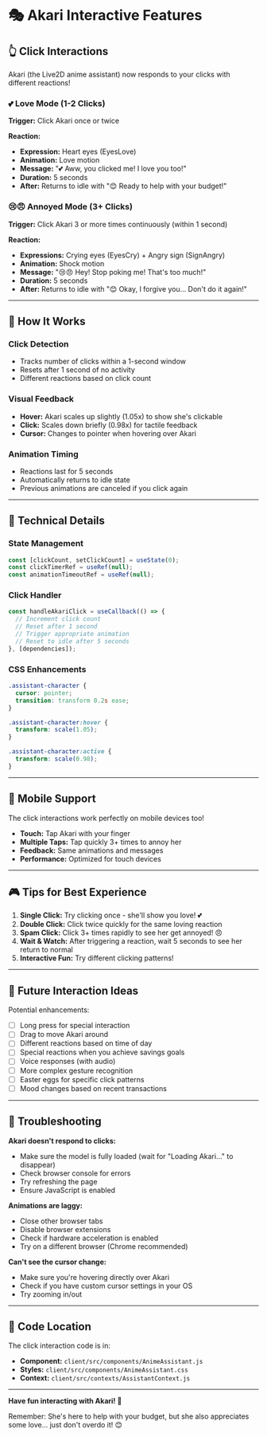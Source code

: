 # 🎭 Akari Interactive Features

## 👆 Click Interactions

Akari (the Live2D anime assistant) now responds to your clicks with different reactions!

### 💕 Love Mode (1-2 Clicks)

**Trigger:** Click Akari once or twice

**Reaction:**
- **Expression:** Heart eyes (EyesLove)
- **Animation:** Love motion
- **Message:** "💕 Aww, you clicked me! I love you too!"
- **Duration:** 5 seconds
- **After:** Returns to idle with "😊 Ready to help with your budget!"

### 😢😠 Annoyed Mode (3+ Clicks)

**Trigger:** Click Akari 3 or more times continuously (within 1 second)

**Reaction:**
- **Expressions:** Crying eyes (EyesCry) + Angry sign (SignAngry)
- **Animation:** Shock motion
- **Message:** "😢😠 Hey! Stop poking me! That's too much!"
- **Duration:** 5 seconds
- **After:** Returns to idle with "😊 Okay, I forgive you... Don't do it again!"

---

## 🎯 How It Works

### Click Detection
- Tracks number of clicks within a 1-second window
- Resets after 1 second of no activity
- Different reactions based on click count

### Visual Feedback
- **Hover:** Akari scales up slightly (1.05x) to show she's clickable
- **Click:** Scales down briefly (0.98x) for tactile feedback
- **Cursor:** Changes to pointer when hovering over Akari

### Animation Timing
- Reactions last for 5 seconds
- Automatically returns to idle state
- Previous animations are canceled if you click again

---

## 🎨 Technical Details

### State Management
```javascript
const [clickCount, setClickCount] = useState(0);
const clickTimerRef = useRef(null);
const animationTimeoutRef = useRef(null);
```

### Click Handler
```javascript
const handleAkariClick = useCallback(() => {
  // Increment click count
  // Reset after 1 second
  // Trigger appropriate animation
  // Reset to idle after 5 seconds
}, [dependencies]);
```

### CSS Enhancements
```css
.assistant-character {
  cursor: pointer;
  transition: transform 0.2s ease;
}

.assistant-character:hover {
  transform: scale(1.05);
}

.assistant-character:active {
  transform: scale(0.98);
}
```

---

## 📱 Mobile Support

The click interactions work perfectly on mobile devices too!

- **Touch:** Tap Akari with your finger
- **Multiple Taps:** Tap quickly 3+ times to annoy her
- **Feedback:** Same animations and messages
- **Performance:** Optimized for touch devices

---

## 🎮 Tips for Best Experience

1. **Single Click:** Try clicking once - she'll show you love! 💕
2. **Double Click:** Click twice quickly for the same loving reaction
3. **Spam Click:** Click 3+ times rapidly to see her get annoyed! 😠
4. **Wait & Watch:** After triggering a reaction, wait 5 seconds to see her return to normal
5. **Interactive Fun:** Try different clicking patterns!

---

## 🔮 Future Interaction Ideas

Potential enhancements:
- [ ] Long press for special interaction
- [ ] Drag to move Akari around
- [ ] Different reactions based on time of day
- [ ] Special reactions when you achieve savings goals
- [ ] Voice responses (with audio)
- [ ] More complex gesture recognition
- [ ] Easter eggs for specific click patterns
- [ ] Mood changes based on recent transactions

---

## 🐛 Troubleshooting

**Akari doesn't respond to clicks:**
- Make sure the model is fully loaded (wait for "Loading Akari..." to disappear)
- Check browser console for errors
- Try refreshing the page
- Ensure JavaScript is enabled

**Animations are laggy:**
- Close other browser tabs
- Disable browser extensions
- Check if hardware acceleration is enabled
- Try on a different browser (Chrome recommended)

**Can't see the cursor change:**
- Make sure you're hovering directly over Akari
- Check if you have custom cursor settings in your OS
- Try zooming in/out

---

## 📝 Code Location

The click interaction code is in:
- **Component:** `client/src/components/AnimeAssistant.js`
- **Styles:** `client/src/components/AnimeAssistant.css`
- **Context:** `client/src/contexts/AssistantContext.js`

---

**Have fun interacting with Akari! 🎉**

Remember: She's here to help with your budget, but she also appreciates some love... just don't overdo it! 😊
